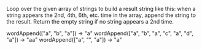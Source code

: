 Loop over the given array of strings to build a result string like this: when a string appears the 2nd, 4th, 6th, etc. time in the array, append the string to the result. Return the empty string if no string appears a 2nd time.

wordAppend(["a", "b", "a"]) → "a"
wordAppend(["a", "b", "a", "c", "a", "d", "a"]) → "aa"
wordAppend(["a", "", "a"]) → "a"